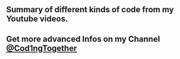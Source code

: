 ## Summary of different kinds of code from my Youtube videos.



## Get more advanced Infos on my Channel [@Cod1ngTogether](https://www.youtube.com/@Cod1ngTogether)
